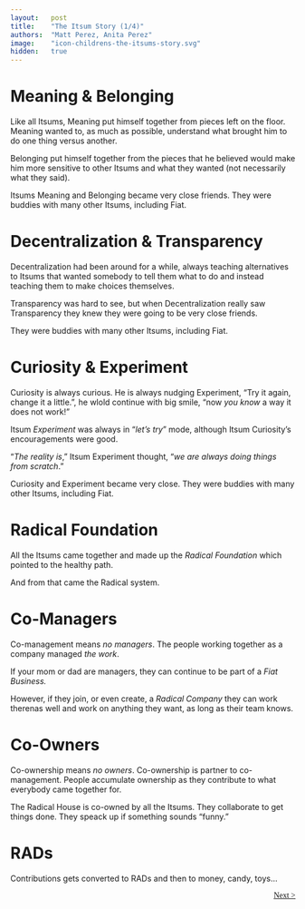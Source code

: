 ```yaml
---
layout:   post
title:    "The Itsum Story (1/4)"
authors:  "Matt Perez, Anita Perez"
image:    "icon-childrens-the-itsums-story.svg"
hidden:   true
---
```


<div style='display:none; '>
 <p>The Itsum Story</p>
</div>

<h1>Meaning & Belonging</h1>
 <p>Like all Itsums, Meaning put himself together from pieces left on the floor. Meaning wanted to, as much as possible, understand what brought him to do one thing versus another.</p>
 <p>Belonging put himself together from the pieces that he believed would make him more sensitive to other Itsums and what they wanted (not necessarily what they said).</p> 
 <p>Itsums Meaning and Belonging became very close friends. They were buddies with many other Itsums, including Fiat.</p> 

<h1>Decentralization & Transparency</h1>
 <p>Decentralization had been around for a while, always teaching alternatives to Itsums that wanted somebody to tell them what to do and instead teaching them to make choices themselves.</p>
 <p>Transparency was hard to see, but when Decentralization really saw Transparency they knew they were going to be very close friends.</p>
 <p>They were buddies with many other Itsums, including Fiat.</p>

<h1>Curiosity & Experiment</h1>
 <p>Curiosity is always curious. He is always nudging Experiment, &ldquo;Try it again, change it a little.&rdquo;, he wlold continue with big smile, &ldquo;now <em>you know</em> a way it does not work!&rdquo;</p>
 <p>Itsum <em>Experiment</em> was always in &ldquo;<em>let&rsquo;s try</em>&rdquo; mode, although Itsum Curiosity&rsquo;s encouragements were good.</p>
 <p>&ldquo;<em>The reality is</em>,&rdquo; Itsum Experiment thought, &ldquo;<em>we are always doing things from scratch</em>.&rdquo;</p>
 <p>Curiosity and Experiment became very close. They were buddies with many other Itsums, including Fiat.</p>

<h1>Radical Foundation</h1>
 <p>All the Itsums came together and made up the <em>Radical Foundation</em> which pointed to the healthy path.</p> 
 <p>And from that came the Radical system.</p>

<h1>Co-Managers</h1>
 <p>Co-management means <em>no managers</em>. The people working together as a company managed <em>the work</em>.</p>
 <p>If your mom or dad are managers, they can continue to be part of a <em>Fiat Business.</em></p>
 <p>However, if they join, or even create, a <em>Radical Company</em> they can work therenas well and work on anything they want, as long as their team knows.</p>

<h1>Co-Owners</h1>
 <p>Co-ownership means <em>no owners</em>. Co-ownership is partner to co-management. People accumulate ownership as they contribute to what everybody came together for.</p>
 <p>The Radical House is co-owned by all the Itsums. They collaborate to get things done. They speack up if something sounds &ldquo;funny.&rdquo;</p>

<h1>RADs</h1>
 <p>Contributions gets converted to RADs and then to money, candy, toys&hellip;</p>

<div style="margin-bottom:1in; font-family: American Typewriter, serif; ">
 <span style="float:right; "><a href="https://radicalcompanies.com/2024/09/01/the-itsums-story-02">Next &gt;</a></span>
</div>